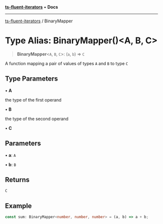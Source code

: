 [**ts-fluent-iterators**](../README.md) • **Docs**

---

[ts-fluent-iterators](../README.md) / BinaryMapper

# Type Alias: BinaryMapper()\<A, B, C\>

> **BinaryMapper**\<`A`, `B`, `C`\>: (`a`, `b`) => `C`

A function mapping a pair of values of types `A` and `B` to type `C`

## Type Parameters

• **A**

the type of the first operand

• **B**

the type of the second operand

• **C**

## Parameters

• **a**: `A`

• **b**: `B`

## Returns

`C`

## Example

```ts
const sum: BinaryMapper<number, number, number> = (a, b) => a + b;
```
